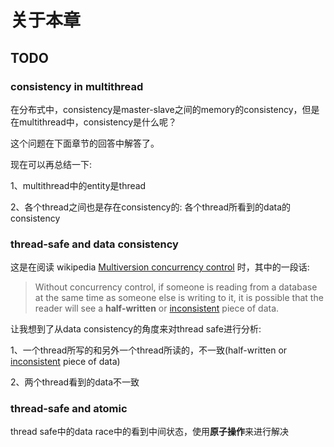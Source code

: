 # 关于本章

## TODO

### consistency in multithread

在分布式中，consistency是master-slave之间的memory的consistency，但是在multithread中，consistency是什么呢？

这个问题在下面章节的回答中解答了。

现在可以再总结一下:

1、multithread中的entity是thread

2、各个thread之间也是存在consistency的: 各个thread所看到的data的consistency



### thread-safe and data consistency

这是在阅读 wikipedia [Multiversion concurrency control](https://en.wikipedia.org/wiki/Multiversion_concurrency_control) 时，其中的一段话:

> Without concurrency control, if someone is reading from a database at the same time as someone else is writing to it, it is possible that the reader will see a **half-written** or [inconsistent](https://en.wikipedia.org/wiki/Consistency_(database_systems)) piece of data.

让我想到了从data consistency的角度来对thread safe进行分析:

1、一个thread所写的和另外一个thread所读的，不一致(half-written or [inconsistent](https://en.wikipedia.org/wiki/Consistency_(database_systems)) piece of data)

2、两个thread看到的data不一致

### thread-safe and atomic

thread safe中的data race中的看到中间状态，使用**原子操作**来进行解决